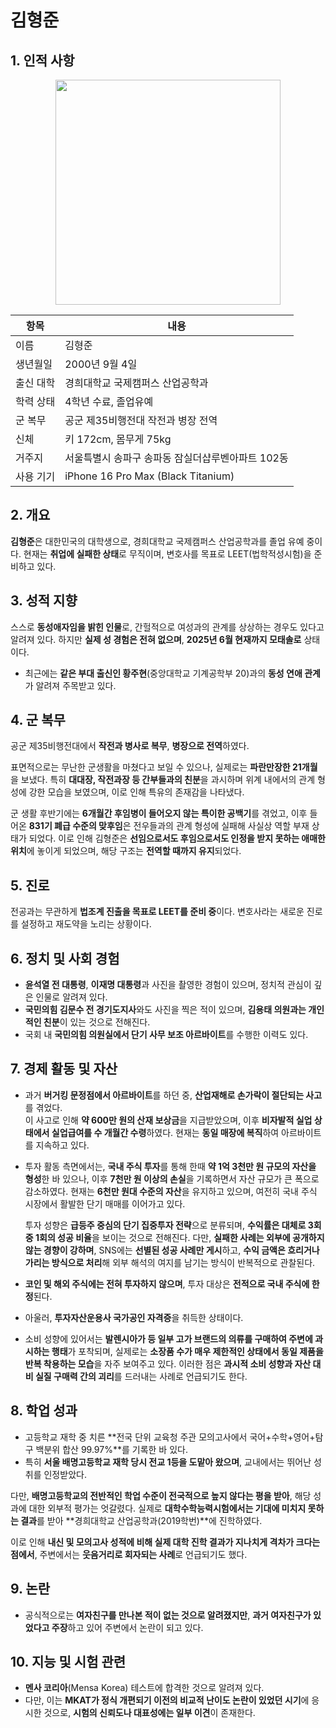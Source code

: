 # 김형준

## 1. 인적 사항

<p align="center">
  <img src="https://kmbzn.com/images/hj.png" width="360" />
</p>

| 항목         | 내용                                         |
|--------------|----------------------------------------------|
| 이름         | 김형준                                       |
| 생년월일     | 2000년 9월 4일                                |
| 출신 대학    | 경희대학교 국제캠퍼스 산업공학과                  |
| 학력 상태    | 4학년 수료, 졸업유예                            |
| 군 복무      | 공군 제35비행전대 작전과 병장 전역                |
| 신체         | 키 172cm, 몸무게 75kg                        |
| 거주지       | 서울특별시 송파구 송파동 잠실더샵루벤아파트 102동     |
| 사용 기기    | iPhone 16 Pro Max (Black Titanium)          |

## 2. 개요

**김형준**은 대한민국의 대학생으로, 경희대학교 국제캠퍼스 산업공학과를 졸업 유예 중이다. 현재는 **취업에 실패한 상태**로 무직이며, 변호사를 목표로 LEET(법학적성시험)을 준비하고 있다.

## 3. 성적 지향

스스로 **동성애자임을 밝힌 인물**로, 간헐적으로 여성과의 관계를 상상하는 경우도 있다고 알려져 있다. 하지만 **실제 성 경험은 전혀 없으며**, **2025년 6월 현재까지 모태솔로** 상태이다.

- 최근에는 **같은 부대 출신인 황주현**(중앙대학교 기계공학부 20)과의 **동성 연애 관계**가 알려져 주목받고 있다.

## 4. 군 복무

공군 제35비행전대에서 **작전과 병사로 복무**, **병장으로 전역**하였다.

표면적으로는 무난한 군생활을 마쳤다고 보일 수 있으나, 실제로는 **파란만장한 21개월**을 보냈다. 특히 **대대장, 작전과장 등 간부들과의 친분**을 과시하며 위계 내에서의 관계 형성에 강한 모습을 보였으며, 이로 인해 특유의 존재감을 나타냈다.

군 생활 후반기에는 **6개월간 후임병이 들어오지 않는 특이한 공백기**를 겪었고, 이후 들어온 **831기 폐급 수준의 맞후임**은 전우들과의 관계 형성에 실패해 사실상 역할 부재 상태가 되었다. 이로 인해 김형준은 **선임으로서도 후임으로서도 인정을 받지 못하는 애매한 위치**에 놓이게 되었으며, 해당 구조는 **전역할 때까지 유지**되었다.

## 5. 진로

전공과는 무관하게 **법조계 진출을 목표로 LEET를 준비 중**이다. 변호사라는 새로운 진로를 설정하고 재도약을 노리는 상황이다.

## 6. 정치 및 사회 경험

- **윤석열 전 대통령**, **이재명 대통령**과 사진을 촬영한 경험이 있으며, 정치적 관심이 깊은 인물로 알려져 있다.
- **국민의힘 김문수 전 경기도지사**와도 사진을 찍은 적이 있으며, **김용태 의원과는 개인적인 친분**이 있는 것으로 전해진다.
- 국회 내 **국민의힘 의원실에서 단기 사무 보조 아르바이트**를 수행한 이력도 있다.

## 7. 경제 활동 및 자산

- 과거 **버거킹 문정점에서 아르바이트**를 하던 중, **산업재해로 손가락이 절단되는 사고**를 겪었다.  
  이 사고로 인해 **약 600만 원의 산재 보상금**을 지급받았으며, 이후 **비자발적 실업 상태에서 실업급여를 수 개월간 수령**하였다. 현재는 **동일 매장에 복직**하여 아르바이트를 지속하고 있다.

- 투자 활동 측면에서는, **국내 주식 투자**를 통해 한때 **약 1억 3천만 원 규모의 자산을 형성**한 바 있으나, 이후 **7천만 원 이상의 손실**을 기록하면서 자산 규모가 큰 폭으로 감소하였다. 현재는 **6천만 원대 수준의 자산**을 유지하고 있으며, 여전히 국내 주식 시장에서 활발한 단기 매매를 이어가고 있다.

  투자 성향은 **급등주 중심의 단기 집중투자 전략**으로 분류되며, **수익률은 대체로 3회 중 1회의 성공 비율**을 보이는 것으로 전해진다. 다만, **실패한 사례는 외부에 공개하지 않는 경향이 강하며**, SNS에는 **선별된 성공 사례만 게시**하고, **수익 금액은 흐리거나 가리는 방식으로 처리**해 외부 해석의 여지를 남기는 방식이 반복적으로 관찰된다.

- **코인 및 해외 주식에는 전혀 투자하지 않으며**, 투자 대상은 **전적으로 국내 주식에 한정**된다.
- 아울러, **투자자산운용사 국가공인 자격증**을 취득한 상태이다.

- 소비 성향에 있어서는 **발렌시아가 등 일부 고가 브랜드의 의류를 구매하여 주변에 과시하는 행태**가 포착되며, 실제로는 **소장품 수가 매우 제한적인 상태에서 동일 제품을 반복 착용하는 모습**을 자주 보여주고 있다. 이러한 점은 **과시적 소비 성향과 자산 대비 실질 구매력 간의 괴리**를 드러내는 사례로 언급되기도 한다.

## 8. 학업 성과

- 고등학교 재학 중 치른 **전국 단위 교육청 주관 모의고사에서 국어+수학+영어+탐구 백분위 합산 99.97%**를 기록한 바 있다.
- 특히 **서울 배명고등학교 재학 당시 전교 1등을 도맡아 왔으며**, 교내에서는 뛰어난 성취를 인정받았다.

다만, **배명고등학교의 전반적인 학업 수준이 전국적으로 높지 않다는 평을 받아**, 해당 성과에 대한 외부적 평가는 엇갈렸다. 실제로 **대학수학능력시험에서는 기대에 미치지 못하는 결과**를 받아 **경희대학교 산업공학과(2019학번)**에 진학하였다.

이로 인해 **내신 및 모의고사 성적에 비해 실제 대학 진학 결과가 지나치게 격차가 크다는 점에서**, 주변에서는 **웃음거리로 회자되는 사례**로 언급되기도 했다.


## 9. 논란

- 공식적으로는 **여자친구를 만나본 적이 없는 것으로 알려졌지만**, **과거 여자친구가 있었다고 주장**하고 있어 주변에서 논란이 되고 있다.

## 10. 지능 및 시험 관련

- **멘사 코리아**(Mensa Korea) 테스트에 합격한 것으로 알려져 있다.
- 다만, 이는 **MKAT가 정식 개편되기 이전의 비교적 난이도 논란이 있었던 시기**에 응시한 것으로, **시험의 신뢰도나 대표성에는 일부 이견**이 존재한다.